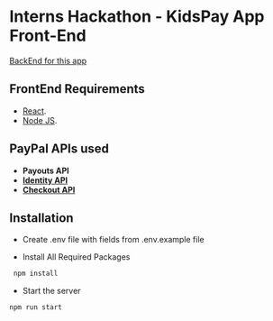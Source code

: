 # Interns Hackathon - KidsPay App Front-End
<!-- TODO  add some description-->
[BackEnd for this app](https://github.paypal.com/nrjayaraman/KidsPay-Backend)

## FrontEnd Requirements

* [React](https://reactjs.org/docs/create-a-new-react-app.html).
* [Node JS](https://nodejs.org/en/download/).

## PayPal APIs used

* **Payouts API**
* [**Identity API**](src/views/AddChild.js)
* [**Checkout API**](src/components/reactPaypal/checkout.js)


## Installation
* Create .env file with fields from .env.example file

* Install All Required Packages
```bash
 npm install
```

* Start the server

```bash
npm run start
```


